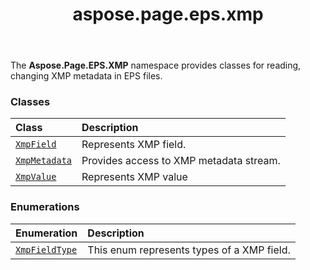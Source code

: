 ﻿---
title: aspose.page.eps.xmp
second_title: Aspose.Page for Python via .NET API References
description: 
type: docs
weight: 10
url: /python-net/aspose.page.eps.xmp/
is_root: false
---

The **Aspose.Page.EPS.XMP**  namespace provides classes for reading, changing XMP metadata in EPS files.

### Classes
| Class | Description |
| :- | :- |
| [`XmpField`](/page/python-net/aspose.page.eps.xmp/xmpfield) | Represents XMP field. |
| [`XmpMetadata`](/page/python-net/aspose.page.eps.xmp/xmpmetadata) | Provides access to XMP metadata stream. |
| [`XmpValue`](/page/python-net/aspose.page.eps.xmp/xmpvalue) | Represents XMP value |


### Enumerations
| Enumeration | Description |
| :- | :- |
| [`XmpFieldType`](/page/python-net/aspose.page.eps.xmp/xmpfieldtype) | This enum represents types of a XMP field. |


